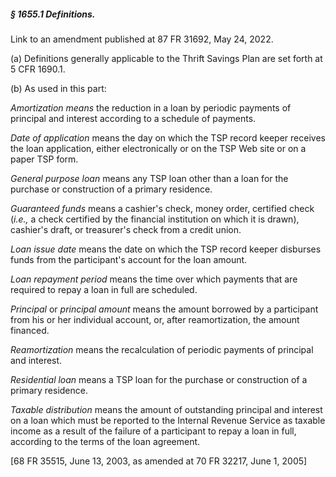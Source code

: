 ##### § 1655.1 Definitions. #####

Link to an amendment published at 87 FR 31692, May 24, 2022.

(a) Definitions generally applicable to the Thrift Savings Plan are set forth at 5 CFR 1690.1.

(b) As used in this part:

*Amortization means* the reduction in a loan by periodic payments of principal and interest according to a schedule of payments.

*Date of application* means the day on which the TSP record keeper receives the loan application, either electronically or on the TSP Web site or on a paper TSP form.

*General purpose loan* means any TSP loan other than a loan for the purchase or construction of a primary residence.

*Guaranteed funds* means a cashier's check, money order, certified check (*i.e.,* a check certified by the financial institution on which it is drawn), cashier's draft, or treasurer's check from a credit union.

*Loan issue date* means the date on which the TSP record keeper disburses funds from the participant's account for the loan amount.

*Loan repayment period* means the time over which payments that are required to repay a loan in full are scheduled.

*Principal* or *principal amount* means the amount borrowed by a participant from his or her individual account, or, after reamortization, the amount financed.

*Reamortization* means the recalculation of periodic payments of principal and interest.

*Residential loan* means a TSP loan for the purchase or construction of a primary residence.

*Taxable distribution* means the amount of outstanding principal and interest on a loan which must be reported to the Internal Revenue Service as taxable income as a result of the failure of a participant to repay a loan in full, according to the terms of the loan agreement.

[68 FR 35515, June 13, 2003, as amended at 70 FR 32217, June 1, 2005]